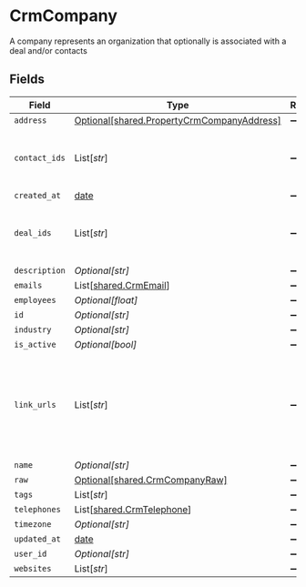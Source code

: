 # CrmCompany

A company represents an organization that optionally is associated with a deal and/or contacts


## Fields

| Field                                                                                          | Type                                                                                           | Required                                                                                       | Description                                                                                    |
| ---------------------------------------------------------------------------------------------- | ---------------------------------------------------------------------------------------------- | ---------------------------------------------------------------------------------------------- | ---------------------------------------------------------------------------------------------- |
| `address`                                                                                      | [Optional[shared.PropertyCrmCompanyAddress]](../../models/shared/propertycrmcompanyaddress.md) | :heavy_minus_sign:                                                                             | N/A                                                                                            |
| `contact_ids`                                                                                  | List[*str*]                                                                                    | :heavy_minus_sign:                                                                             | An array of contact IDs associated with this company                                           |
| `created_at`                                                                                   | [date](https://docs.python.org/3/library/datetime.html#date-objects)                           | :heavy_minus_sign:                                                                             | N/A                                                                                            |
| `deal_ids`                                                                                     | List[*str*]                                                                                    | :heavy_minus_sign:                                                                             | An array of deal IDs associated with this contact                                              |
| `description`                                                                                  | *Optional[str]*                                                                                | :heavy_minus_sign:                                                                             | N/A                                                                                            |
| `emails`                                                                                       | List[[shared.CrmEmail](../../models/shared/crmemail.md)]                                       | :heavy_minus_sign:                                                                             | N/A                                                                                            |
| `employees`                                                                                    | *Optional[float]*                                                                              | :heavy_minus_sign:                                                                             | N/A                                                                                            |
| `id`                                                                                           | *Optional[str]*                                                                                | :heavy_minus_sign:                                                                             | N/A                                                                                            |
| `industry`                                                                                     | *Optional[str]*                                                                                | :heavy_minus_sign:                                                                             | N/A                                                                                            |
| `is_active`                                                                                    | *Optional[bool]*                                                                               | :heavy_minus_sign:                                                                             | N/A                                                                                            |
| `link_urls`                                                                                    | List[*str*]                                                                                    | :heavy_minus_sign:                                                                             | Additional URLs associated with the contact e.g., LinkedIn, website, etc                       |
| `name`                                                                                         | *Optional[str]*                                                                                | :heavy_minus_sign:                                                                             | N/A                                                                                            |
| `raw`                                                                                          | [Optional[shared.CrmCompanyRaw]](../../models/shared/crmcompanyraw.md)                         | :heavy_minus_sign:                                                                             | N/A                                                                                            |
| `tags`                                                                                         | List[*str*]                                                                                    | :heavy_minus_sign:                                                                             | N/A                                                                                            |
| `telephones`                                                                                   | List[[shared.CrmTelephone](../../models/shared/crmtelephone.md)]                               | :heavy_minus_sign:                                                                             | N/A                                                                                            |
| `timezone`                                                                                     | *Optional[str]*                                                                                | :heavy_minus_sign:                                                                             | N/A                                                                                            |
| `updated_at`                                                                                   | [date](https://docs.python.org/3/library/datetime.html#date-objects)                           | :heavy_minus_sign:                                                                             | N/A                                                                                            |
| `user_id`                                                                                      | *Optional[str]*                                                                                | :heavy_minus_sign:                                                                             | N/A                                                                                            |
| `websites`                                                                                     | List[*str*]                                                                                    | :heavy_minus_sign:                                                                             | N/A                                                                                            |